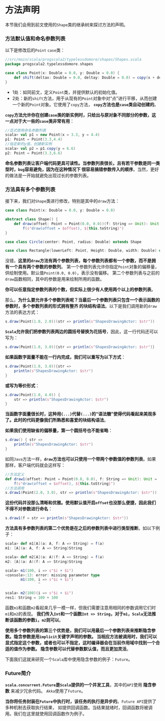 方法声明
===============================================================
本节我们会用到前文使用的`Shape`类的继承树来探讨方法的声明。

### 方法默认值和命名参数列表
以下是修改后的`Point` `case`类：
```scala
//src/main/scala/progscala2/typelessdomore/shapes/Shapes.scala
package progscala2.typelessdomore.shapes

case class Point(x: Double = 0.0, y: Double = 0.0) {                                            //1
    def shift(deltax: Double = 0.0, deltay: Double = 0.0) = copy(x + deltax, y + deltay )       //2
}
```
+ 1处：如同前文，定义`Point`类，并提供默认的初始化值。
+ 2处：新的`shift`方法，用于从现有的`Point`对象中对“点”进行平移，从而创建一个新的`Point`对象。它使用了`copy`方法，
**`copy`方法也是`case`类自动创建的**。

**`copy`方法允许你在创建`case`类的新实例时，只给出与原对象不同部分的参数，这一点对于大一些的`case`类非常有用**：
```scala
//显式使用命名参数列表
scala> val p1 = new Point(x = 3.3, y = 4.4)
p1: Point = Point(3.3,4.4)
//指定新的y值，创建新实例
scala> val p2 = p1.copy(y = 6.6)
p2: Point = Point(3.3,6.6)
```
**命名参数列表让客户端代码更具可读性。当参数列表很长，且有若干参数是同一类型时，`bug`容易避免，因为在这种情况下
很容易搞错参数传入的顺序**。当然，更好的做法是一开始就避免出现过长的参数列表。

### 方法具有多个参数列表
接下来，我们对`Shape`类进行修改，特别是其中的`draw`方法：
```scala
case class Point(x: Double = 0.0, y: Double = 0.0)

abstract class Shape() {
    def draw(offset: Point = Point(0.0, 0.0))(f: String => Unit): Unit =
        f(s"draw(offset = $offset), ${this.toString}")
}

case class Circle(center: Point, radius: Double) extends Shape

case class Rectangle(lowerLeft: Point, Height: Double, width: Double) extends Shape
```
没错，**这里的`draw`方法有两个参数列表，每个参数列表都有一个参数，而不是拥有一个具有两个参数的参数列**。
第一个参数列表允许你指定`Point`对象的偏移量，供绘制使用。默认值`Point(0.0, 0.0)`，表示没有偏移。
第二个参数列表与之前的`draw`函数相同，其中的参数是用来绘制所用的函数。

**你可以任意指定参数列表的个数，但实际上很少有人使用两个以上的参数列表**。

那么，**为什么要允许多个参数列表呢？当最后一个参数列表只包含一个表示函数的参数时，多个参数列表的形式拥有整齐
的块结构语法**。以下是我们调用新的`draw`方法的表达方式：
```scala
s.draw(Point(1.0, 2.0))(str => println(s"ShapesDrawingActor: $str"))
```
**`Scala`允许我们把参数列表两边的圆括号替换为花括号**，因此，这一行代码还可以写为：
```scala
s.draw(Point(1.0, 3.0)){str => println(s"ShapesDrawingActor: $str")}
```
**如果函数字面量不能在一行内完成，我们可以重写为以下方式**：
```scala
s.draw(Point(1.0, 3.0)){str =>
    println(s"ShapesDrawingActor: $str")
}
```
**或写为等价形式**：
```scala
s.draw(Point(1.0, 4.0)) {
    str => println(s"ShapesDrawingActor: $str")
}
```
**当函数字面量很长时，这种用`{...}`代替`(...)`的“语法糖”使得代码看起来美观多了。此时的代码更像我们所熟悉和喜爱的块结构语法**。

**如果我们使用缺省的偏移量，第一个圆括号也不能省略**：
```scala
s.draw() { str =>
    println(s"ShapesDrawingActor: $str")
}
```
如同`Java`方法一样，**`draw`方法也可以只使用一个带两个参数值的参数列表**。如果那样，客户端代码就会这样写：
```scala
//方法定义
def draw1(offset: Point = Point(0.0, 0.0), f: String => Unit): Unit =
    f(s"draw(offset = $offset), ${this.toString}")
//方法调用
s.draw1(Point(2.0, 3.0), str => println(s"ShapesDrawingActor: $str"))
```
**这份代码并没那么清晰和优雅。使用默认值开启`offset`也没那么便捷，因此我们不得不对参数进行命名**：
```scala
s.draw1(f = str => println(s"ShapesDrawingActor: $str"))
```
**方法具有多参数列表的第二个优势是在之后的参数列表中进行类型推断**。如以下例子：
```scala
scala> def m1[A](a: A, f: A => String) = f(a)
m1: [A](a: A, f: A => String)String

scala> def m2[A](a: A)(f: A => String) = f(a)
m2: [A](a: A)(f: A => String)String

scala> m1(100, i => s"$i + $i")
<console>:13: error: missing parameter type
       m1(100, i => s"$i + $i")
               ^

scala> m2(100)(i => s"$i + $i")
res1: String = 100 + 100
```
函数`m1`和函数`m2`看起来几乎一模一样，但我们需要注意用相同的参数调用它们时`m1`和`m2`的表现。
**我们传入`Int`和一个函数`Int => String`，对于`m1`，`Scala`无法推断该函数的参数`i`，`m2`则可以**。

**使用多个参数列表的第三个优势是，我们可以用最后一个参数列表来推断隐含参数。隐含参数是用`implicit`关键字声明的参数。
当相应方法被调用时，我们可以显式指定这个参数，或者也可以不指定，这时编译器会在当前作用域中找到一个合适的值作为参数。
隐含参数可以代替参数默认值，而且更加灵活**。

下面我们这就来研究一个`Scala`库中使用隐含参数的例子：`Future`。

### Future简介
**`scala.concurrent.Future`是`Scala`提供的一个并发工具**，其中的`API`使用 **隐含参数** 来减少冗余代码。
`Akka`使用了`Future`。

**当你将任务封装在`Future`中执行时，该任务的执行是异步的**。`Future API`提供了多种机制去获取执行结果，
如提供回调函数。当结果就绪时，回调函数将被调用。我们在这里就使用回调函数作为例子。






